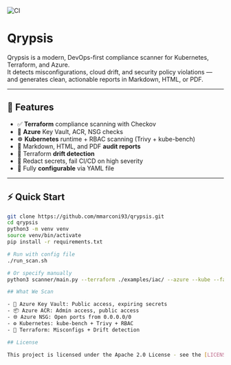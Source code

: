 ![CI](https://github.com/mmarconi93/qrypsis/actions/workflows/scan.yaml/badge.svg)

# Qrypsis

Qrypsis is a modern, DevOps-first compliance scanner for Kubernetes, Terraform, and Azure.  
It detects misconfigurations, cloud drift, and security policy violations — and generates clean, actionable reports in Markdown, HTML, or PDF.

---

## 🚀 Features

- ✅ **Terraform** compliance scanning with Checkov
- 🔐 **Azure** Key Vault, ACR, NSG checks
- ☸️ **Kubernetes** runtime + RBAC scanning (Trivy + kube-bench)
- 🧾 Markdown, HTML, and PDF **audit reports**
- 🔄 Terraform **drift detection**
- 🧪 Redact secrets, fail CI/CD on high severity
- 🔧 Fully **configurable** via YAML file

---

## ⚡ Quick Start

```bash
git clone https://github.com/mmarconi93/qrypsis.git
cd qrypsis
python3 -m venv venv
source venv/bin/activate
pip install -r requirements.txt

# Run with config file
./run_scan.sh

# Or specify manually
python3 scanner/main.py --terraform ./examples/iac/ --azure --kube --fail-on HIGH

## What We Scan

- 🔐 Azure Key Vault: Public access, expiring secrets
- 📦 Azure ACR: Admin access, public access
- 🌐 Azure NSG: Open ports from 0.0.0.0/0
- ⚙️ Kubernetes: kube-bench + Trivy + RBAC
- 🔄 Terraform: Misconfigs + Drift detection

## License

This project is licensed under the Apache 2.0 License - see the [LICENSE](./LICENSE) file for details.